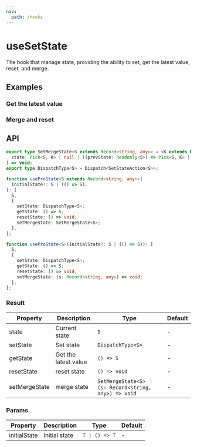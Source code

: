 ```yaml
---
nav:
  path: /hooks
---
```


# useSetState

The hook that manage state, providing the ability to set, get the latest value, reset, and merge.

## Examples

### Get the latest value

<code src="./demo/demo1.tsx"></code>

### Merge and reset

<code src="./demo/demo2.tsx"></code>

## API

```typescript
export type SetMergeState<S extends Record<string, any>> = <K extends keyof S>(
  state: Pick<S, K> | null | ((prevState: Readonly<S>) => Pick<S, K> | S | null),
) => void;
export type DispatchType<S> = Dispatch<SetStateAction<S>>;

function useProState<S extends Record<string, any>>(
  initialState?: S | (() => S),
): [
  S,
  {
    setState: DispatchType<S>;
    getState: () => S;
    resetState: () => void;
    setMergeState: SetMergeState<S>;
  },
];

function useProState<S>(initialState?: S | (() => S)): [
  S,
  {
    setState: DispatchType<S>;
    getState: () => S;
    resetState: () => void;
    setMergeState: (s: Record<string, any>) => void;
  },
];
```

### Result

| Property      | Description          | Type                                                   | Default |
| ------------- | -------------------- | ------------------------------------------------------ | ------- |
| state         | Current state        | `S`                                                    | -       |
| setState      | Set state            | `DispatchType<S>`                                      | -       |
| getState      | Get the latest value | `() => S`                                              | -       |
| resetState    | reset state          | `() => void`                                           | -       |
| setMergeState | merge state          | `SetMergeState<S> ｜ (s: Record<string, any>) => void` | -       |

### Params

| Property     | Description   | Type           | Default |
| ------------ | ------------- | -------------- | ------- |
| initialState | Initial state | `T \| () => T` | -       |
